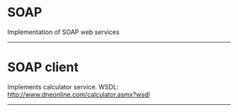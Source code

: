 # SOAP
Implementation of SOAP web services

------------------------------------------------------------------------------------------------------------------------------------------
# SOAP client
Implements calculator service.
WSDL: http://www.dneonline.com/calculator.asmx?wsdl

------------------------------------------------------------------------------------------------------------------------------------------
